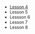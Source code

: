 + [Lesson 4](https://elvirabushyna.github.io/smashinghtml5/4/)
+ Lesson 5
+ Lessson 6
+ Lesson 7
+ Lesson 8
